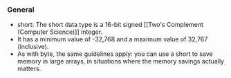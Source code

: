 ### General
- short: The short data type is a 16-bit signed [[Two's Complement (Computer Science)]] integer. 
- It has a minimum value of -32,768 and a maximum value of 32,767 (inclusive). 
- As with byte, the same guidelines apply: you can use a short to save memory in large arrays, in situations where the memory savings actually matters.